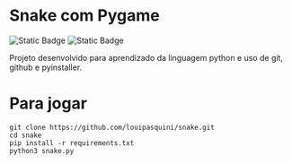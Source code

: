 # Snake com Pygame

![Static Badge](https://img.shields.io/badge/Status-Em%20desenvolvimento-orange) ![Static Badge](https://img.shields.io/badge/Linguagem-Python-blue)

Projeto desenvolvido para aprendizado da linguagem python e uso de git, github e pyinstaller.

# Para jogar

```
git clone https://github.com/louipasquini/snake.git
cd snake
pip install -r requirements.txt
python3 snake.py

```
